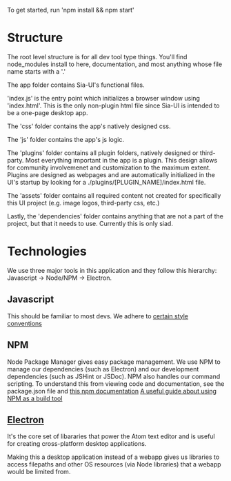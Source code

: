 To get started, run 'npm install && npm start'

# Structure

The root level structure is for all dev tool type things. You'll find
node_modules install to here, documentation, and most anything whose file name
starts with a '.'

The app folder contains Sia-UI's functional files.

'index.js' is the entry point which initializes a browser window using
'index.html'. This is the only non-plugin html file since Sia-UI is intended to
be a one-page desktop app.

The 'css' folder contains the app's natively designed css.

The 'js' folder contains the app's js logic.

The 'plugins' folder contains all plugin folders, natively designed or
third-party. Most everything important in the app is a plugin. This design
allows for community involvemenet and customization to the maximum extent.
Plugins are designed as webpages and are automatically initialized in the UI's
startup by looking for a ./plugins/[PLUGIN_NAME]/index.html file.

The 'assets' folder contains all required content not created for specifically
this UI project (e.g. image logos, third-party css, etc.)

Lastly, the 'dependencies' folder contains anything that are not a part of the
project, but that it needs to use. Currently this is only siad.

# Technologies

We use three major tools in this application and they follow this hierarchy:
Javascript -> Node/NPM -> Electron.

## Javascript
This should be familiar to most devs. We adhere to [certain style
conventions](http://javascript.crockford.com/code.html)

## NPM
Node Package Manager gives easy package management.  We use NPM to manage our
dependencies (such as Electron) and our development dependencies (such as
JSHint or JSDoc). NPM also handles our command scripting.  To understand this
from viewing code and documentation, see the package.json file and [this npm
documentation](https://docs.npmjs.com/misc/scripts) [A useful guide about using
NPM as a build tool](http://blog.keithcirkel.co.uk/how-to-use-npm-as-a-build-tool/)

## [Electron](http://electron.atom.io/)
It's the core set of libararies that power the Atom text editor and is
useful for creating cross-platform desktop applications. 

Making this a desktop application instead of a webapp gives us libraries to
access filepaths and other OS resources (via Node libraries) that a webapp
would be limited from. 

